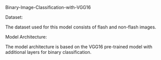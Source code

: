 <h>Binary-Image-Classification-with-VGG16</h>

Dataset:
<p>The dataset used for this model consists of flash and non-flash images.</p>

Model Architecture:
<p>The model architecture is based on the VGG16 pre-trained model with additional layers for binary classification.</p>
